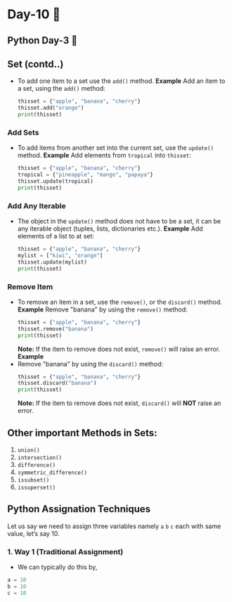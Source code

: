 # Day-10 🚀

## Python Day-3 📆

## Set (contd..)

- To add one item to a set use the `add()` method.
  **Example**
  Add an item to a set, using the `add()` method:
  ```python
  thisset = {"apple", "banana", "cherry"}
  thisset.add("orange")
  print(thisset)
  ```

### Add Sets

- To add items from another set into the current set, use the `update()` method.
  **Example**
  Add elements from `tropical` into `thisset`:
  ```python
  thisset = {"apple", "banana", "cherry"}
  tropical = {"pineapple", "mango", "papaya"}
  thisset.update(tropical)
  print(thisset)
  ```

### Add Any Iterable

- The object in the `update()` method does not have to be a set, it can be any iterable object (tuples, lists, dictionaries etc.).
  **Example**
  Add elements of a list to at set:
  ```python
  thisset = {"apple", "banana", "cherry"}
  mylist = ["kiwi", "orange"]
  thisset.update(mylist)
  print(thisset)
  ```

### Remove Item

- To remove an item in a set, use the `remove()`, or the `discard()` method.
  **Example**
  Remove "banana" by using the `remove()` method:
  ```python
  thisset = {"apple", "banana", "cherry"}
  thisset.remove("banana")
  print(thisset)
  ```
  **Note:** If the item to remove does not exist, `remove()` will raise an error.
  **Example**
- Remove "banana" by using the `discard()` method:
  ```python
  thisset = {"apple", "banana", "cherry"}
  thisset.discard("banana")
  print(thisset)
  ```
  **Note:** If the item to remove does not exist, `discard()` will **NOT** raise an error.

## Other important Methods in Sets:

1. `union()`
2. `intersection()`
3. `difference()`
4. `symmetric_difference()`
5. `issubset()`
6. `issuperset()`

## Python Assignation Techniques

Let us say we need to assign three variables namely `a` `b` `c` each with same value, let’s say 10.

### 1. Way 1 (Traditional Assignment)

- We can typically do this by,

```python
a = 10
b = 10
c = 10
```

